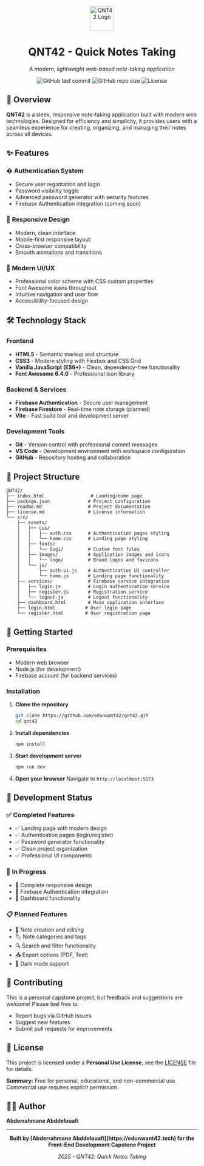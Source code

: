 <div align="center">
  <img src="src/assets/images/logo/favicon-blue.ico" alt="QNT42 Logo" width="64" height="64">
  <h1>QNT42 - Quick Notes Taking</h1>
  <p><em>A modern, lightweight web-based note-taking application</em></p>
  
  ![GitHub last commit](https://img.shields.io/github/last-commit/edunwant42/qnt42)
  ![GitHub repo size](https://img.shields.io/github/repo-size/edunwant42/qnt42)
  ![License](https://img.shields.io/badge/license-Personal%20Use-blue)
</div>

## 🚀 Overview

**QNT42** is a sleek, responsive note-taking application built with modern web technologies. Designed for efficiency and simplicity, it provides users with a seamless experience for creating, organizing, and managing their notes across all devices.

## ✨ Features

### � **Authentication System**
- Secure user registration and login
- Password visibility toggle
- Advanced password generator with security features
- Firebase Authentication integration (coming soon)

### 📱 **Responsive Design**
- Modern, clean interface
- Mobile-first responsive layout
- Cross-browser compatibility
- Smooth animations and transitions

### 🎨 **Modern UI/UX**
- Professional color scheme with CSS custom properties
- Font Awesome icons throughout
- Intuitive navigation and user flow
- Accessibility-focused design

## 🛠️ Technology Stack

### **Frontend**
- **HTML5** - Semantic markup and structure
- **CSS3** - Modern styling with Flexbox and CSS Grid
- **Vanilla JavaScript (ES6+)** - Clean, dependency-free functionality
- **Font Awesome 6.4.0** - Professional icon library

### **Backend & Services**
- **Firebase Authentication** - Secure user management
- **Firebase Firestore** - Real-time note storage (planned)
- **Vite** - Fast build tool and development server

### **Development Tools**
- **Git** - Version control with professional commit messages
- **VS Code** - Development environment with workspace configuration
- **GitHub** - Repository hosting and collaboration

## 📁 Project Structure

```
QNT42/
├── index.html                 # Landing/Home page
├── package.json              # Project configuration
├── readme.md                 # Project documentation
├── license.md                # License information
└── src/
    ├── assets/
    │   ├── css/
    │   │   ├── auth.css      # Authentication pages styling
    │   │   └── home.css      # Landing page styling
    │   ├── fonts/
    │   │   └── Gugi/         # Custom font files
    │   ├── images/           # Application images and icons
    │   │   └── logo/         # Brand logos and favicons
    │   └── js/
    │       ├── auth-ui.js    # Authentication UI controller
    │       └── home.js       # Landing page functionality
    ├── services/             # Firebase service integration
    │   ├── login.js          # Login authentication service
    │   ├── register.js       # Registration service
    │   └── logout.js         # Logout functionality
    ├── dashboard.html        # Main application interface
    ├── login.html           # User login page
    └── register.html        # User registration page
```

## 🚀 Getting Started

### Prerequisites
- Modern web browser
- Node.js (for development)
- Firebase account (for backend services)

### Installation

1. **Clone the repository**
   ```bash
   git clone https://github.com/edunwant42/qnt42.git
   cd qnt42
   ```

2. **Install dependencies**
   ```bash
   npm install
   ```

3. **Start development server**
   ```bash
   npm run dev
   ```

4. **Open your browser**
   Navigate to `http://localhost:5173`

## 🔧 Development Status

### ✅ **Completed Features**
- ✅ Landing page with modern design
- ✅ Authentication pages (login/register)
- ✅ Password generator functionality
- ✅ Clean project organization
- ✅ Professional UI components

### 🚧 **In Progress**
- 🔄 Complete responsive design
- 🔄 Firebase Authentication integration
- 🔄 Dashboard functionality

### 📋 **Planned Features**
- 📝 Note creation and editing
- 🏷️ Note categories and tags
- 🔍 Search and filter functionality
- 📤 Export options (PDF, Text)
- 🌙 Dark mode support

## 🤝 Contributing

This is a personal capstone project, but feedback and suggestions are welcome! Please feel free to:
- Report bugs via GitHub Issues
- Suggest new features
- Submit pull requests for improvements

## 📄 License

This project is licensed under a **Personal Use License**, see the [LICENSE](license.md) file for details.

**Summary:** Free for personal, educational, and non-commercial use. Commercial use requires explicit permission.

## 👨‍💻 Author

**Abderrahmane Abddelouafi**

---

<div align="center">
  <p><strong>Built by [Abderrahmane Abddelouafi](https://edunwant42.tech) for the Front-End Development Capstone Project</strong></p>
  <p><em>2025 - QNT42: Quick Notes Taking</em></p>
</div>

